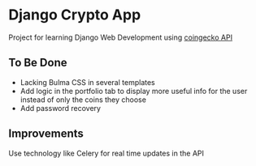# Django Crypto App

Project for learning Django Web Development using [coingecko API](https://www.coingecko.com/en/api/documentation)

## To Be Done

* Lacking Bulma CSS in several templates
* Add logic in the portfolio tab to display more useful info for the user instead of only the coins they choose
* Add password recovery

## Improvements

Use technology like Celery for real time updates in the API
